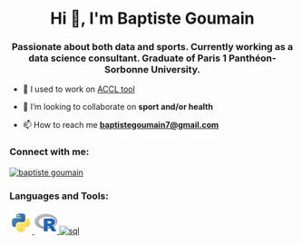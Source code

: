 <h1 align="center">Hi 👋, I'm Baptiste Goumain</h1>
<h3 align="center">Passionate about both data and sports. Currently working as a data science consultant. Graduate of Paris 1 Panthéon-Sorbonne University.</h3>

- 🔭 I used to work on [ACCL tool](https://advanced-climate-change-long-term-scenario-building-model.shinyapps.io/ACCL_Projection_Tool/)

- 👯 I’m looking to collaborate on **sport and/or health**

- 📫 How to reach me **baptistegoumain7@gmail.com**

<h3 align="left">Connect with me:</h3>
<p align="left">
<a href="https://linkedin.com/in/baptiste goumain" target="blank"><img align="center" src="https://raw.githubusercontent.com/rahuldkjain/github-profile-readme-generator/master/src/images/icons/Social/linked-in-alt.svg" alt="baptiste goumain" height="30" width="40" /></a>
</p>

<h3 align="left">Languages and Tools:</h3>
<p align="left">
  <!-- Python -->
  <a href="https://www.python.org" target="_blank">
    <img src="https://raw.githubusercontent.com/devicons/devicon/master/icons/python/python-original.svg" alt="python" width="40" height="40"/>
  </a>

  <!-- R -->
  <a href="https://www.r-project.org/" target="_blank">
    <img src="https://raw.githubusercontent.com/devicons/devicon/master/icons/r/r-original.svg" alt="r" width="40" height="40"/>
  </a>

  <!-- SAS : pas trouvé la bonne image -->

  <!-- SQL with cylinder icon -->
  <a href="https://en.wikipedia.org/wiki/SQL" target="_blank">
    <img src="https://img.icons8.com/ios-filled/50/000000/database.png" alt="sql" width="40" height="40"/>
  </a>
</p>

